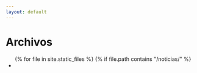 ```yaml
---
layout: default
---
```


# Archivos

<ul>
{% for file in site.static_files %}
  {% if file.path contains "/noticias/" %}
    <li><a href="{{'/noticias/', '' }}</a></li>
  {% endif %}
{% endfor %}
</ul>
